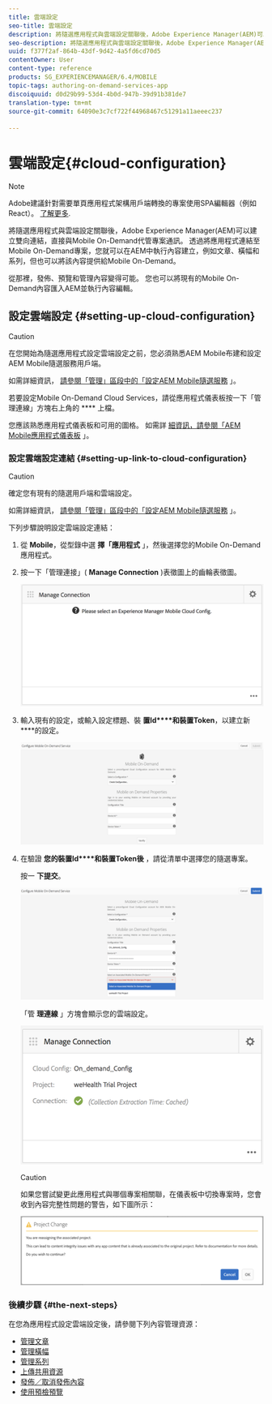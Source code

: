 ```yaml
---
title: 雲端設定
seo-title: 雲端設定
description: 將隨選應用程式與雲端設定關聯後，Adobe Experience Manager(AEM)可以建立雙向連結，直接與Mobile On-Demand代管專案通訊。 請依照本頁進一步瞭解。
seo-description: 將隨選應用程式與雲端設定關聯後，Adobe Experience Manager(AEM)可以建立雙向連結，直接與Mobile On-Demand代管專案通訊。 請依照本頁進一步瞭解。
uuid: f377f2af-864b-43df-9d42-4a5fd6cd70d5
contentOwner: User
content-type: reference
products: SG_EXPERIENCEMANAGER/6.4/MOBILE
topic-tags: authoring-on-demand-services-app
discoiquuid: d0d29b99-53d4-4b0d-947b-39d91b381de7
translation-type: tm+mt
source-git-commit: 64090e3c7cf722f44968467c51291a11aeeec237

---
```



# 雲端設定{#cloud-configuration}

>[!NOTE]
>
>Adobe建議針對需要單頁應用程式架構用戶端轉換的專案使用SPA編輯器（例如React）。 [了解更多](/help/sites-developing/spa-overview.md).

將隨選應用程式與雲端設定關聯後，Adobe Experience Manager(AEM)可以建立雙向連結，直接與Mobile On-Demand代管專案通訊。 透過將應用程式連結至Mobile On-Demand專案，您就可以在AEM中執行內容建立，例如文章、橫幅和系列，但也可以將該內容提供給Mobile On-Demand。

從那裡，發佈、預覽和管理內容變得可能。 您也可以將現有的Mobile On-Demand內容匯入AEM並執行內容編輯。

## 設定雲端設定 {#setting-up-cloud-configuration}

>[!CAUTION]
>
>在您開始為隨選應用程式設定雲端設定之前，您必須熟悉AEM Mobile布建和設定AEM Mobile隨選服務用戶端。
>
>如需詳細資訊， [請參閱「管理」區段中的「設定AEM Mobile隨選服務](/help/mobile/aem-mobile-setup.md) 」。

若要設定Mobile On-Demand Cloud Services，請從應用程式儀表板按一下「管理連線」方塊右上角的 **** 上檔。

您應該熟悉應用程式儀表板和可用的圖格。 如需詳 [細資訊，請參閱「AEM Mobile應用程式儀表板](/help/mobile/mobile-apps-ondemand-application-dashboard.md) 」。

### 設定雲端設定連結 {#setting-up-link-to-cloud-configuration}

>[!CAUTION]
>
>確定您有現有的隨選用戶端和雲端設定。
>
>如需詳細資訊， [請參閱「管理」區段中的「設定AEM Mobile隨選服務](/help/mobile/aem-mobile-setup.md) 」。

下列步驟說明設定雲端設定連結：

1. 從 **Mobile**，從型錄中選 **擇「應用程式** 」，然後選擇您的Mobile On-Demand應用程式。
1. 按一下「管理連接」( **Manage Connection** )表徵圖上的齒輪表徵圖。

   ![chlimage_1-65](assets/chlimage_1-65.png)

1. 輸入現有的設定，或輸入設定標題、裝 **置Id****和裝置Token**，以建立新 ****&#x200B;的設定。

   ![chlimage_1-66](assets/chlimage_1-66.png)

1. 在驗證 **您的裝置Id****和裝置Token後** ，請從清單中選擇您的隨選專案。

   按一 **下提交**。

   ![chlimage_1-67](assets/chlimage_1-67.png)

   「管 **理連線** 」方塊會顯示您的雲端設定。

   ![chlimage_1-68](assets/chlimage_1-68.png)

   >[!CAUTION]
   >
   >如果您嘗試變更此應用程式與哪個專案相關聯，在儀表板中切換專案時，您會收到內容完整性問題的警告，如下圖所示：

   ![chlimage_1-69](assets/chlimage_1-69.png)

### 後續步驟 {#the-next-steps}

在您為應用程式設定雲端設定後，請參閱下列內容管理資源：

* [管理文章](/help/mobile/mobile-on-demand-managing-articles.md)
* [管理橫幅](/help/mobile/mobile-on-demand-managing-banners.md)
* [管理系列](/help/mobile/mobile-on-demand-managing-collections.md)
* [上傳共用資源](/help/mobile/mobile-on-demand-shared-resources.md)
* [發佈／取消發佈內容](/help/mobile/mobile-on-demand-publishing-unpublishing.md)
* [使用預檢預覽](/help/mobile/aem-mobile-manage-ondemand-services.md)

